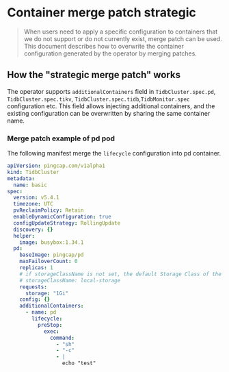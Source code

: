 # Container merge patch strategic

> When users need to apply a specific configuration to containers that we do not support or do not currently exist, merge patch can be used.
> This document describes how to overwrite the container configuration generated by the operator by merging patches.

## How the "strategic merge patch" works

The operator supports `additionalContainers` field in `TidbCluster.spec.pd`, `TidbCluster.spec.tikv`, `TidbCluster.spec.tidb`,`TidbMonitor.spec` configuration etc. 
This field allows injecting additional containers, and the existing configuration can be overwritten by sharing the same container name.

### Merge patch example of pd pod

The following manifest merge the `lifecycle` configuration into pd container.

```yaml
apiVersion: pingcap.com/v1alpha1
kind: TidbCluster
metadata:
  name: basic
spec:
  version: v5.4.1
  timezone: UTC
  pvReclaimPolicy: Retain
  enableDynamicConfiguration: true
  configUpdateStrategy: RollingUpdate
  discovery: {}
  helper:
    image: busybox:1.34.1
  pd:
    baseImage: pingcap/pd
    maxFailoverCount: 0
    replicas: 1
    # if storageClassName is not set, the default Storage Class of the Kubernetes cluster will be used
    # storageClassName: local-storage
    requests:
      storage: "1Gi"
    config: {}
    additionalContainers:
      - name: pd
        lifecycle:
          preStop:
            exec:
              command:
                - "sh"
                - "-c"
                - |
                  echo "test"
```
